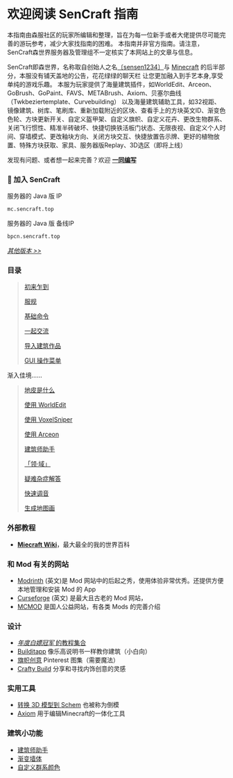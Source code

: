 # 欢迎阅读 SenCraft 指南

本指南由森服社区的玩家所编辑和整理，旨在为每一位新手或者大佬提供尽可能完善的游玩参考，减少大家找指南的困难。
本指南并非官方指南。请注意，SenCraft森世界服务器及管理组不一定核实了本网站上的文章与信息。

SenCraft即森世界，名称取自创始人之名[〔sensen1234〕](https://space.bilibili.com/356228632)与 [Minecraft](https://minecraft.wiki) 的后半部分，本服没有铺天盖地的公告，花花绿绿的聊天栏
让您更加融入到手艺本身,享受单纯的游戏乐趣。
本服为玩家提供了海量建筑插件，如WorldEdit、Arceon、GoBrush、GoPaint、FAVS、METABrush、Axiom、贝塞尔曲线（Twkbeziertemplate、Curvebuilding）
以及海量建筑辅助工具，如32视距、镜像建筑、树库、笔刷库、重新加载附近的区块、查看手上的方块英文ID、渐变色色轮、方块更新开关、自定义盔甲架、自定义旗帜、自定义花卉、更改生物群系、关闭飞行惯性、精准半砖破坏、快捷切换铁活板门状态、无限夜视、自定义个人时间、穿墙模式、更改釉块方向、关闭方块交互、快捷放置告示牌、更好的植物放置、特殊方块获取、家具、服务器版Replay、3D选区（即将上线）

发现有问题、或者想一起来完善？欢迎 [**一同编写**](https://github.com/Lala-0x3f/SenCraft-guide)

### 🧭 加入 SenCraft
服务器的 Java 版 IP
```bash [Minecraft]
mc.sencraft.top
```
服务器的 Java 版 备线IP
```bash [Minecraft]
bpcn.sencraft.top
```
[*其他版本 >>*](base#服务器地址)

### 目录

> [初来乍到](./2.base.md)
>
> [服规](./8.rule.md)
>
> [基础命令](./4.commands.md)
>
> [一起交流](./3.chatting.md)
>
> [导入建筑作品](./5.import-export.md#导入)
>
> [GUI 操作菜单](./6.shop.md)

渐入佳境......

> [地皮是什么](../plots)
>
> [使用 WorldEdit](../we)
>
> [使用 VoxelSniper](../vs)
>
> [使用 Arceon](../arceon)
>
> [建筑师助手](../builder-helper)
>
> [「领·域」](../worlds/realms)
>
> [疑难杂症解答](../problem)
>
> [快速调音](../10.redstone/tuna.md)
>
> [生成地图画](../6.other/6.ImageMap.md)

### 外部教程

- [**Miecraft Wiki**](https://zh.minecraft.wiki/w/Minecraft_Wiki)，最大最全的我的世界百科

### 和 Mod 有关的网站

- [Modrinth](https://modrinth.com/) (英文)是 Mod 网站中的后起之秀，使用体验非常优秀。还提供方便本地管理和安装 Mod 的 App
- [Curseforge](https://www.curseforge.com/minecraft) (英文) 是最大且古老的 Mod 网站，
- [MCMOD](https://www.mcmod.cn/) 是国人公益网站，有各类 Mods 的完善介绍

### 设计

- [*年度白嫖冠军* 的教程集合](https://space.bilibili.com/437268866/favlist?fid=3833801866&ftype=create)
- [Builditapp](https://builditapp.com/) 像乐高说明书一样教你建筑（小白向）
- [旗帜创意](https://www.pinterest.com/yusei5d5d/mc-banners/) Pinterest 图集（需要魔法）
- [Crafty Build](https://www.crafty.build/) 分享和寻找内饰创意的灵感

### 实用工具

- [转换 3D 模型到 Schem](https://objtoschematic.com/) 也被称为倒模
- [Axiom](https://axiom.moulberry.com/) 用于编辑Minecraft的一体化工具

### 建筑小功能
- [建筑师助手](../7.builder-helper/1.home.md)
- [渐变墙体](../6.other/1.nextcolor.md)
- [自定义群系颜色](../6.other/2.CustomBiomeColors.md)

